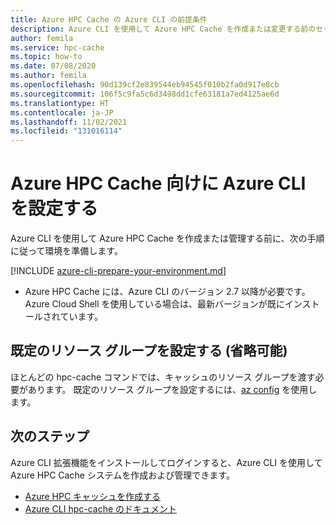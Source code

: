 ```yaml
---
title: Azure HPC Cache の Azure CLI の前提条件
description: Azure CLI を使用して Azure HPC Cache を作成または変更する前のセットアップ手順
author: femila
ms.service: hpc-cache
ms.topic: how-to
ms.date: 07/08/2020
ms.author: femila
ms.openlocfilehash: 90d139cf2e839544eb94545f010b2fa0d917e8cb
ms.sourcegitcommit: 106f5c9fa5c6d3498dd1cfe63181a7ed4125ae6d
ms.translationtype: HT
ms.contentlocale: ja-JP
ms.lasthandoff: 11/02/2021
ms.locfileid: "131016114"
---
```

# <a name="set-up-azure-cli-for-azure-hpc-cache"></a>Azure HPC Cache 向けに Azure CLI を設定する

Azure CLI を使用して Azure HPC Cache を作成または管理する前に、次の手順に従って環境を準備します。

[!INCLUDE [azure-cli-prepare-your-environment.md](../../includes/azure-cli-prepare-your-environment.md)]

 - Azure HPC Cache には、Azure CLI のバージョン 2.7 以降が必要です。 Azure Cloud Shell を使用している場合は、最新バージョンが既にインストールされています。

## <a name="set-default-resource-group-optional"></a>既定のリソース グループを設定する (省略可能)

ほとんどの hpc-cache コマンドでは、キャッシュのリソース グループを渡す必要があります。 既定のリソース グループを設定するには、[az config](/cli/azure/reference-index#az_config) を使用します。

## <a name="next-steps"></a>次のステップ

Azure CLI 拡張機能をインストールしてログインすると、Azure CLI を使用して Azure HPC Cache システムを作成および管理できます。

* [Azure HPC キャッシュを作成する](hpc-cache-create.md)
* [Azure CLI hpc-cache のドキュメント](/cli/azure/hpc-cache)
